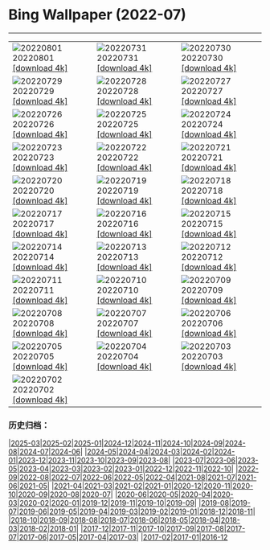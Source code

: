 # Bing Wallpaper (2022-07)
**************

<table><tr><td><img class="wallpaper" src="https://www.bing.com/th?id=OHR.KausaniIndia_EN-IN8742428501_1920x1080.jpg" alt="20220801"> 20220801 <a href="https://www.bing.com/th?id=OHR.KausaniIndia_EN-IN8742428501_UHD.jpg">[download 4k]</a></td><td><img class="wallpaper" src="https://www.bing.com/th?id=OHR.NoctilucentClouds_EN-IN6992484529_1920x1080.jpg" alt="20220731"> 20220731 <a href="https://www.bing.com/th?id=OHR.NoctilucentClouds_EN-IN6992484529_UHD.jpg">[download 4k]</a></td><td><img class="wallpaper" src="https://www.bing.com/th?id=OHR.FiordlandRainforest_EN-IN3569173070_1920x1080.jpg" alt="20220730"> 20220730 <a href="https://www.bing.com/th?id=OHR.FiordlandRainforest_EN-IN3569173070_UHD.jpg">[download 4k]</a></td></tr><tr><td><img class="wallpaper" src="https://www.bing.com/th?id=OHR.FourTigresses_EN-IN2576117628_1920x1080.jpg" alt="20220729"> 20220729 <a href="https://www.bing.com/th?id=OHR.FourTigresses_EN-IN2576117628_UHD.jpg">[download 4k]</a></td><td><img class="wallpaper" src="https://www.bing.com/th?id=OHR.LongsPeak_EN-IN5223004183_1920x1080.jpg" alt="20220728"> 20220728 <a href="https://www.bing.com/th?id=OHR.LongsPeak_EN-IN5223004183_UHD.jpg">[download 4k]</a></td><td><img class="wallpaper" src="https://www.bing.com/th?id=OHR.NabateanTomb_EN-IN3954750488_1920x1080.jpg" alt="20220727"> 20220727 <a href="https://www.bing.com/th?id=OHR.NabateanTomb_EN-IN3954750488_UHD.jpg">[download 4k]</a></td></tr><tr><td><img class="wallpaper" src="https://www.bing.com/th?id=OHR.MangroveDay_EN-IN3038324396_1920x1080.jpg" alt="20220726"> 20220726 <a href="https://www.bing.com/th?id=OHR.MangroveDay_EN-IN3038324396_UHD.jpg">[download 4k]</a></td><td><img class="wallpaper" src="https://www.bing.com/th?id=OHR.MGRBrighton_EN-IN2026257478_1920x1080.jpg" alt="20220725"> 20220725 <a href="https://www.bing.com/th?id=OHR.MGRBrighton_EN-IN2026257478_UHD.jpg">[download 4k]</a></td><td><img class="wallpaper" src="https://www.bing.com/th?id=OHR.IndianEagleOwl_EN-IN1137947529_1920x1080.jpg" alt="20220724"> 20220724 <a href="https://www.bing.com/th?id=OHR.IndianEagleOwl_EN-IN1137947529_UHD.jpg">[download 4k]</a></td></tr><tr><td><img class="wallpaper" src="https://www.bing.com/th?id=OHR.FoxgloveHawkmoth_EN-IN8533074021_1920x1080.jpg" alt="20220723"> 20220723 <a href="https://www.bing.com/th?id=OHR.FoxgloveHawkmoth_EN-IN8533074021_UHD.jpg">[download 4k]</a></td><td><img class="wallpaper" src="https://www.bing.com/th?id=OHR.SGIMontenegro_EN-IN7375877270_1920x1080.jpg" alt="20220722"> 20220722 <a href="https://www.bing.com/th?id=OHR.SGIMontenegro_EN-IN7375877270_UHD.jpg">[download 4k]</a></td><td><img class="wallpaper" src="https://www.bing.com/th?id=OHR.AbbeyGardens_EN-IN0584851696_1920x1080.jpg" alt="20220721"> 20220721 <a href="https://www.bing.com/th?id=OHR.AbbeyGardens_EN-IN0584851696_UHD.jpg">[download 4k]</a></td></tr><tr><td><img class="wallpaper" src="https://www.bing.com/th?id=OHR.MoonPhases_EN-IN0041434200_1920x1080.jpg" alt="20220720"> 20220720 <a href="https://www.bing.com/th?id=OHR.MoonPhases_EN-IN0041434200_UHD.jpg">[download 4k]</a></td><td><img class="wallpaper" src="https://www.bing.com/th?id=OHR.SilkClothVaranasi_EN-IN6450545799_1920x1080.jpg" alt="20220719"> 20220719 <a href="https://www.bing.com/th?id=OHR.SilkClothVaranasi_EN-IN6450545799_UHD.jpg">[download 4k]</a></td><td><img class="wallpaper" src="https://www.bing.com/th?id=OHR.OmijimaIsland_EN-IN9354399252_1920x1080.jpg" alt="20220718"> 20220718 <a href="https://www.bing.com/th?id=OHR.OmijimaIsland_EN-IN9354399252_UHD.jpg">[download 4k]</a></td></tr><tr><td><img class="wallpaper" src="https://www.bing.com/th?id=OHR.CoyoteButtes_EN-IN8903138637_1920x1080.jpg" alt="20220717"> 20220717 <a href="https://www.bing.com/th?id=OHR.CoyoteButtes_EN-IN8903138637_UHD.jpg">[download 4k]</a></td><td><img class="wallpaper" src="https://www.bing.com/th?id=OHR.AmericanGoldfinch_EN-IN8517319767_1920x1080.jpg" alt="20220716"> 20220716 <a href="https://www.bing.com/th?id=OHR.AmericanGoldfinch_EN-IN8517319767_UHD.jpg">[download 4k]</a></td><td><img class="wallpaper" src="https://www.bing.com/th?id=OHR.Arrone_EN-IN7965770392_1920x1080.jpg" alt="20220715"> 20220715 <a href="https://www.bing.com/th?id=OHR.Arrone_EN-IN7965770392_UHD.jpg">[download 4k]</a></td></tr><tr><td><img class="wallpaper" src="https://www.bing.com/th?id=OHR.BabyLemons_EN-IN9425673140_1920x1080.jpg" alt="20220714"> 20220714 <a href="https://www.bing.com/th?id=OHR.BabyLemons_EN-IN9425673140_UHD.jpg">[download 4k]</a></td><td><img class="wallpaper" src="https://www.bing.com/th?id=OHR.BasaltGiants_EN-IN8979094602_1920x1080.jpg" alt="20220713"> 20220713 <a href="https://www.bing.com/th?id=OHR.BasaltGiants_EN-IN8979094602_UHD.jpg">[download 4k]</a></td><td><img class="wallpaper" src="https://www.bing.com/th?id=OHR.SharavatiBridge_EN-IN9940079868_1920x1080.jpg" alt="20220712"> 20220712 <a href="https://www.bing.com/th?id=OHR.SharavatiBridge_EN-IN9940079868_UHD.jpg">[download 4k]</a></td></tr><tr><td><img class="wallpaper" src="https://www.bing.com/th?id=OHR.BarcelonaPop_EN-IN8094642683_1920x1080.jpg" alt="20220711"> 20220711 <a href="https://www.bing.com/th?id=OHR.BarcelonaPop_EN-IN8094642683_UHD.jpg">[download 4k]</a></td><td><img class="wallpaper" src="https://www.bing.com/th?id=OHR.OludenizTurkey_EN-IN7782035827_1920x1080.jpg" alt="20220710"> 20220710 <a href="https://www.bing.com/th?id=OHR.OludenizTurkey_EN-IN7782035827_UHD.jpg">[download 4k]</a></td><td><img class="wallpaper" src="https://www.bing.com/th?id=OHR.DolomitesMW_EN-IN7340696366_1920x1080.jpg" alt="20220709"> 20220709 <a href="https://www.bing.com/th?id=OHR.DolomitesMW_EN-IN7340696366_UHD.jpg">[download 4k]</a></td></tr><tr><td><img class="wallpaper" src="https://www.bing.com/th?id=OHR.PreveliGorge_EN-IN6623039946_1920x1080.jpg" alt="20220708"> 20220708 <a href="https://www.bing.com/th?id=OHR.PreveliGorge_EN-IN6623039946_UHD.jpg">[download 4k]</a></td><td><img class="wallpaper" src="https://www.bing.com/th?id=OHR.HecetaHead_EN-IN6183324167_1920x1080.jpg" alt="20220707"> 20220707 <a href="https://www.bing.com/th?id=OHR.HecetaHead_EN-IN6183324167_UHD.jpg">[download 4k]</a></td><td><img class="wallpaper" src="https://www.bing.com/th?id=OHR.KissingPuffins_EN-IN3031554957_1920x1080.jpg" alt="20220706"> 20220706 <a href="https://www.bing.com/th?id=OHR.KissingPuffins_EN-IN3031554957_UHD.jpg">[download 4k]</a></td></tr><tr><td><img class="wallpaper" src="https://www.bing.com/th?id=OHR.FannetteIsland_EN-IN2484265447_1920x1080.jpg" alt="20220705"> 20220705 <a href="https://www.bing.com/th?id=OHR.FannetteIsland_EN-IN2484265447_UHD.jpg">[download 4k]</a></td><td><img class="wallpaper" src="https://www.bing.com/th?id=OHR.SpiralHill_EN-IN0136137611_1920x1080.jpg" alt="20220704"> 20220704 <a href="https://www.bing.com/th?id=OHR.SpiralHill_EN-IN0136137611_UHD.jpg">[download 4k]</a></td><td><img class="wallpaper" src="https://www.bing.com/th?id=OHR.SummerDogs_EN-IN1477116261_1920x1080.jpg" alt="20220703"> 20220703 <a href="https://www.bing.com/th?id=OHR.SummerDogs_EN-IN1477116261_UHD.jpg">[download 4k]</a></td></tr><tr><td><img class="wallpaper" src="https://www.bing.com/th?id=OHR.HalfwayDay_EN-IN0793874970_1920x1080.jpg" alt="20220702"> 20220702 <a href="https://www.bing.com/th?id=OHR.HalfwayDay_EN-IN0793874970_UHD.jpg">[download 4k]</a></td><td></td><td></td></tr></table>

### 历史归档：

|[2025-03](/../2025-03/2025-03.md)|[2025-02](/../2025-02/2025-02.md)|[2025-01](/../2025-01/2025-01.md)|[2024-12](/../2024-12/2024-12.md)|[2024-11](/../2024-11/2024-11.md)|[2024-10](/../2024-10/2024-10.md)|[2024-09](/../2024-09/2024-09.md)|[2024-08](/../2024-08/2024-08.md)|[2024-07](/../2024-07/2024-07.md)|[2024-06](/../2024-06/2024-06.md)|
|[2024-05](/../2024-05/2024-05.md)|[2024-04](/../2024-04/2024-04.md)|[2024-03](/../2024-03/2024-03.md)|[2024-02](/../2024-02/2024-02.md)|[2024-01](/../2024-01/2024-01.md)|[2023-12](/../2023-12/2023-12.md)|[2023-11](/../2023-11/2023-11.md)|[2023-10](/../2023-10/2023-10.md)|[2023-09](/../2023-09/2023-09.md)|[2023-08](/../2023-08/2023-08.md)|
|[2023-07](/../2023-07/2023-07.md)|[2023-06](/../2023-06/2023-06.md)|[2023-05](/../2023-05/2023-05.md)|[2023-04](/../2023-04/2023-04.md)|[2023-03](/../2023-03/2023-03.md)|[2023-02](/../2023-02/2023-02.md)|[2023-01](/../2023-01/2023-01.md)|[2022-12](/../2022-12/2022-12.md)|[2022-11](/../2022-11/2022-11.md)|[2022-10](/../2022-10/2022-10.md)|
|[2022-09](/../2022-09/2022-09.md)|[2022-08](/../2022-08/2022-08.md)|[2022-07](/2022-07.md)|[2022-06](/../2022-06/2022-06.md)|[2022-05](/../2022-05/2022-05.md)|[2022-04](/../2022-04/2022-04.md)|[2021-08](/../2021-08/2021-08.md)|[2021-07](/../2021-07/2021-07.md)|[2021-06](/../2021-06/2021-06.md)|[2021-05](/../2021-05/2021-05.md)|
|[2021-04](/../2021-04/2021-04.md)|[2021-03](/../2021-03/2021-03.md)|[2021-02](/../2021-02/2021-02.md)|[2021-01](/../2021-01/2021-01.md)|[2020-12](/../2020-12/2020-12.md)|[2020-11](/../2020-11/2020-11.md)|[2020-10](/../2020-10/2020-10.md)|[2020-09](/../2020-09/2020-09.md)|[2020-08](/../2020-08/2020-08.md)|[2020-07](/../2020-07/2020-07.md)|
|[2020-06](/../2020-06/2020-06.md)|[2020-05](/../2020-05/2020-05.md)|[2020-04](/../2020-04/2020-04.md)|[2020-03](/../2020-03/2020-03.md)|[2020-02](/../2020-02/2020-02.md)|[2020-01](/../2020-01/2020-01.md)|[2019-12](/../2019-12/2019-12.md)|[2019-11](/../2019-11/2019-11.md)|[2019-10](/../2019-10/2019-10.md)|[2019-09](/../2019-09/2019-09.md)|
|[2019-08](/../2019-08/2019-08.md)|[2019-07](/../2019-07/2019-07.md)|[2019-06](/../2019-06/2019-06.md)|[2019-05](/../2019-05/2019-05.md)|[2019-04](/../2019-04/2019-04.md)|[2019-03](/../2019-03/2019-03.md)|[2019-02](/../2019-02/2019-02.md)|[2019-01](/../2019-01/2019-01.md)|[2018-12](/../2018-12/2018-12.md)|[2018-11](/../2018-11/2018-11.md)|
|[2018-10](/../2018-10/2018-10.md)|[2018-09](/../2018-09/2018-09.md)|[2018-08](/../2018-08/2018-08.md)|[2018-07](/../2018-07/2018-07.md)|[2018-06](/../2018-06/2018-06.md)|[2018-05](/../2018-05/2018-05.md)|[2018-04](/../2018-04/2018-04.md)|[2018-03](/../2018-03/2018-03.md)|[2018-02](/../2018-02/2018-02.md)|[2018-01](/../2018-01/2018-01.md)|
|[2017-12](/../2017-12/2017-12.md)|[2017-11](/../2017-11/2017-11.md)|[2017-10](/../2017-10/2017-10.md)|[2017-09](/../2017-09/2017-09.md)|[2017-08](/../2017-08/2017-08.md)|[2017-07](/../2017-07/2017-07.md)|[2017-06](/../2017-06/2017-06.md)|[2017-05](/../2017-05/2017-05.md)|[2017-04](/../2017-04/2017-04.md)|[2017-03](/../2017-03/2017-03.md)|
|[2017-02](/../2017-02/2017-02.md)|[2017-01](/../2017-01/2017-01.md)|[2016-12](/../2016-12/2016-12.md)